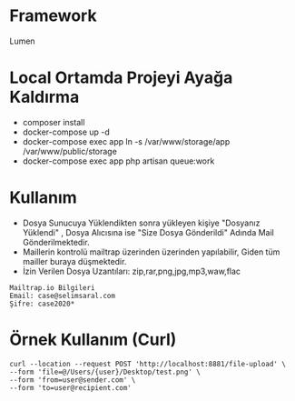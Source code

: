 # Framework
Lumen

# Local Ortamda Projeyi Ayağa Kaldırma
* composer install
* docker-compose up -d
* docker-compose exec app ln -s /var/www/storage/app /var/www/public/storage
* docker-compose exec app php artisan queue:work

# Kullanım
* Dosya Sunucuya Yüklendikten sonra yükleyen kişiye "Dosyanız Yüklendi" , Dosya Alıcısına ise "Size Dosya Gönderildi" Adında Mail Gönderilmektedir.
* Maillerin kontrolü mailtrap üzerinden üzerinden yapılabilir, Giden tüm mailler buraya düşmektedir.
* İzin Verilen Dosya Uzantıları: zip,rar,png,jpg,mp3,waw,flac

```
Mailtrap.io Bilgileri
Email: case@selimsaral.com
Şifre: case2020*
```

# Örnek Kullanım (Curl)
``` 
curl --location --request POST 'http://localhost:8881/file-upload' \
--form 'file=@/Users/{user}/Desktop/test.png' \
--form 'from=user@sender.com' \
--form 'to=user@recipient.com'
```
